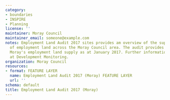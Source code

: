 ```yaml
---
category:
- boundaries
- INSPIRE
- Planning
license: ''
maintainer: Moray Council
maintainer_email: someone@example.com
notes: Employment Land Audit 2017 sites provides am overview of the supply and availability
  of employment land across the Moray Council area. The audit provides details of
  Moray's employment land supply as at January 2017. Further information can be found
  at Development Monitoring.
organization: Moray Council
resources:
- format: FEATURE LAYER
  name: Employment Land Audit 2017 (Moray) FEATURE LAYER
  url: ''
schema: default
title: Employment Land Audit 2017 (Moray)
---
```

